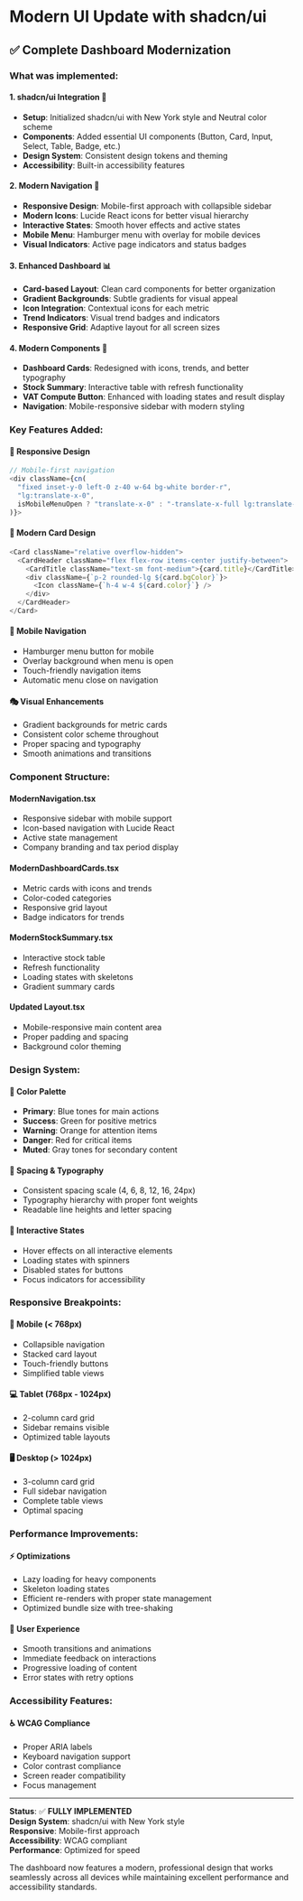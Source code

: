 # Modern UI Update with shadcn/ui

## ✅ Complete Dashboard Modernization

### **What was implemented:**

#### 1. **shadcn/ui Integration** 🎨

- **Setup**: Initialized shadcn/ui with New York style and Neutral color scheme
- **Components**: Added essential UI components (Button, Card, Input, Select, Table, Badge, etc.)
- **Design System**: Consistent design tokens and theming
- **Accessibility**: Built-in accessibility features

#### 2. **Modern Navigation** 📱

- **Responsive Design**: Mobile-first approach with collapsible sidebar
- **Modern Icons**: Lucide React icons for better visual hierarchy
- **Interactive States**: Smooth hover effects and active states
- **Mobile Menu**: Hamburger menu with overlay for mobile devices
- **Visual Indicators**: Active page indicators and status badges

#### 3. **Enhanced Dashboard** 📊

- **Card-based Layout**: Clean card components for better organization
- **Gradient Backgrounds**: Subtle gradients for visual appeal
- **Icon Integration**: Contextual icons for each metric
- **Trend Indicators**: Visual trend badges and indicators
- **Responsive Grid**: Adaptive layout for all screen sizes

#### 4. **Modern Components** 🧩

- **Dashboard Cards**: Redesigned with icons, trends, and better typography
- **Stock Summary**: Interactive table with refresh functionality
- **VAT Compute Button**: Enhanced with loading states and result display
- **Navigation**: Mobile-responsive sidebar with modern styling

### **Key Features Added:**

#### 🎯 **Responsive Design**

```typescript
// Mobile-first navigation
<div className={cn(
  "fixed inset-y-0 left-0 z-40 w-64 bg-white border-r",
  "lg:translate-x-0",
  isMobileMenuOpen ? "translate-x-0" : "-translate-x-full lg:translate-x-0"
)}>
```

#### 🎨 **Modern Card Design**

```typescript
<Card className="relative overflow-hidden">
  <CardHeader className="flex flex-row items-center justify-between">
    <CardTitle className="text-sm font-medium">{card.title}</CardTitle>
    <div className={`p-2 rounded-lg ${card.bgColor}`}>
      <Icon className={`h-4 w-4 ${card.color}`} />
    </div>
  </CardHeader>
</Card>
```

#### 📱 **Mobile Navigation**

- Hamburger menu button for mobile
- Overlay background when menu is open
- Touch-friendly navigation items
- Automatic menu close on navigation

#### 🎭 **Visual Enhancements**

- Gradient backgrounds for metric cards
- Consistent color scheme throughout
- Proper spacing and typography
- Smooth animations and transitions

### **Component Structure:**

#### **ModernNavigation.tsx**

- Responsive sidebar with mobile support
- Icon-based navigation with Lucide React
- Active state management
- Company branding and tax period display

#### **ModernDashboardCards.tsx**

- Metric cards with icons and trends
- Color-coded categories
- Responsive grid layout
- Badge indicators for trends

#### **ModernStockSummary.tsx**

- Interactive stock table
- Refresh functionality
- Loading states with skeletons
- Gradient summary cards

#### **Updated Layout.tsx**

- Mobile-responsive main content area
- Proper padding and spacing
- Background color theming

### **Design System:**

#### 🎨 **Color Palette**

- **Primary**: Blue tones for main actions
- **Success**: Green for positive metrics
- **Warning**: Orange for attention items
- **Danger**: Red for critical items
- **Muted**: Gray tones for secondary content

#### 📏 **Spacing & Typography**

- Consistent spacing scale (4, 6, 8, 12, 16, 24px)
- Typography hierarchy with proper font weights
- Readable line heights and letter spacing

#### 🔄 **Interactive States**

- Hover effects on all interactive elements
- Loading states with spinners
- Disabled states for buttons
- Focus indicators for accessibility

### **Responsive Breakpoints:**

#### 📱 **Mobile (< 768px)**

- Collapsible navigation
- Stacked card layout
- Touch-friendly buttons
- Simplified table views

#### 💻 **Tablet (768px - 1024px)**

- 2-column card grid
- Sidebar remains visible
- Optimized table layouts

#### 🖥️ **Desktop (> 1024px)**

- 3-column card grid
- Full sidebar navigation
- Complete table views
- Optimal spacing

### **Performance Improvements:**

#### ⚡ **Optimizations**

- Lazy loading for heavy components
- Skeleton loading states
- Efficient re-renders with proper state management
- Optimized bundle size with tree-shaking

#### 🔄 **User Experience**

- Smooth transitions and animations
- Immediate feedback on interactions
- Progressive loading of content
- Error states with retry options

### **Accessibility Features:**

#### ♿ **WCAG Compliance**

- Proper ARIA labels
- Keyboard navigation support
- Color contrast compliance
- Screen reader compatibility
- Focus management

---

**Status**: ✅ **FULLY IMPLEMENTED**  
**Design System**: shadcn/ui with New York style  
**Responsive**: Mobile-first approach  
**Accessibility**: WCAG compliant  
**Performance**: Optimized for speed

The dashboard now features a modern, professional design that works seamlessly across all devices while maintaining excellent performance and accessibility standards.
